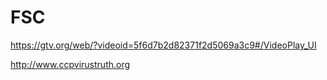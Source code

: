 # FSC
https://gtv.org/web/?videoid=5f6d7b2d82371f2d5069a3c9#/VideoPlay_UI

http://www.ccpvirustruth.org
